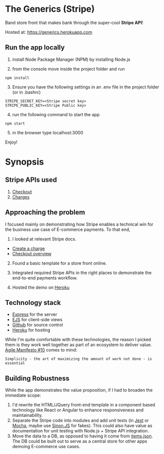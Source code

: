 # The Generics (Stripe)

Band store front that makes bank through the super-cool **Stripe API**!

Hosted at: https://generics.herokuapp.com

## Run the app locally

1. install Node Package Manager (NPM) by installing Node.js

2. from the console move inside the project folder and run

```
npm install
```

3. Ensure you have the following settings in an .env file in the project folder (or in .bashrc)

```
STRIPE_SECRET_KEY=<Stripe secret key>
STRIPE_PUBLIC_KEY=<Stripe Public key>
```

4. run the following command to start the app

```
npm start
```

5. in the browser type localhost:3000

Enjoy!

# Synopsis

## Stripe APIs used
1. [Checkout](https://stripe.com/docs/payments/checkout)
2. [Charges](https://stripe.com/docs/charges)

## Approaching the problem
I focused mainly on demonstrating how Stripe enables a technical win for the business use case of E-commerce payments.
To that end,

 1. I looked at relevant Stripe docs.
* [Create a charge](https://stripe.com/docs/api/charges/create)
* [Checkout overview](https://stripe.com/docs/payments/checkout)

2. Found a basic template for a store front online.

3. Integrated required Stripe APIs in the right places to demonstrate the end-to-end payments workflow.

4. Hosted the demo on [Heroku](https://generics.herokuapp.com)

## Technology stack
* [Express](https://expressjs.com) for the server
* [EJS](https://ejs.co) for client-side views
* [Github](https://github.com/pinkflag/generics) for source control
* [Heroku](https://generics.herokuapp.com) for hosting

While I'm quite comfortable with these technologies, the reason I picked them is they work well together as part of an ecosystem to deliver value. [Agile Manifesto #10](https://agilemanifesto.org/principles.html) comes to mind:
```
Simplicity - the art of maximizing the amount of work not done - is essential
```
## Building Robustness
While the app demonstrates the value proposition, if I had to broaden the immediate scope:
1. I'd rewrite the HTML/JQuery front-end template in a component based technology like React or Angular to enhance responsiveness and maintainability.
2. Separate the Stripe code into modules and add unit tests (in [Jest](https://jestjs.io/) or [Mocha](https://github.com/mochajs/mocha), maybe use [Sinon.JS](https://sinonjs.org) for fakes). This could also have value as documentation for unit testing with Node.js + Stripe API integration.
3. Move the data to a DB, as opposed to having it come from [items.json](https://github.com/pinkflag/generics/blob/master/items.json). The DB could be built out to serve as a central store for other apps demoing E-commerce use cases.